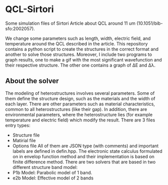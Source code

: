 # QCL-Sirtori

Some simulation files of Sirtori Article about QCL around 11 um (10.1051/bib-sfo:2002057). 

We change some parameters such as length, width, electric field, and temperature around the QCL described in the article. 
This repository contains a python script to create the structures in the correct format and another to solve those structures. Moreover, I include two programs to graph results, one to make a gif with the most significant wavefunction and their respective structure. The other one contains a graph of ΔE and Δλ. 

## About the solver 
The modeling of heterostructures involves several parameters. Some of them define the structure design, such as the materials and the width of each layer. There are other parameters such as material characteristics, common to all heterostructures (like their gap). In addition, there are environmental parameters, where the heterostructure lies (for example temperature and electric field) which modify the result.
There are 3 files entry types:
- Structure file
- Matirial file 
- Options file 
All of them are JSON type (with comments) and important labels are defined in defin.hpp.
The electronic state calculus formulated on in envelop function method and their implementation is based on finite difference method.
There are two solvers that are based in two different structure band model:
- P1b Model: Parabolic model of 1 band.
- e2b Model: Effective model of 2 bands
